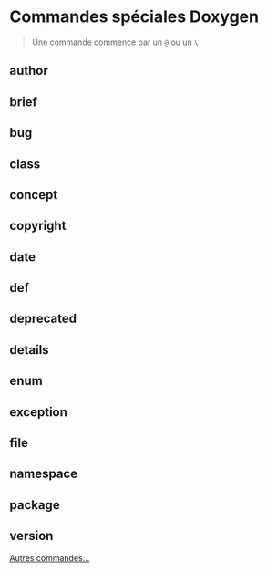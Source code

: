 # Commandes spéciales Doxygen

> Une commande commence par un `@` ou un `\`

## author

## brief

## bug

## class

## concept

## copyright

## date

## def

## deprecated

## details

## enum

## exception

## file

## namespace

## package

## version

[Autres commandes...](https://www.doxygen.nl/manual/commands.html)
